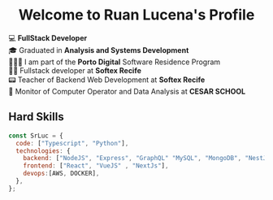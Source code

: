 <p align="center">
  <h1 align="center">Welcome to Ruan Lucena</a>'s Profile</h1>
</p>

💻 **FullStack Developer**
<br>
🎓 Graduated in **Analysis and Systems Development**
<br>
👨🏻‍💻 I am part of the **Porto Digital** Software Residence Program
<br>
🧑‍🏫 Fullstack developer at **Softex Recife**
<br>
📟 Teacher of Backend Web Development at **Softex Recife**
<br>
🧠 Monitor of Computer Operator and Data Analysis at **CESAR SCHOOL**

## Hard Skills

```javascript
const SrLuc = {
  code: ["Typescript", "Python"],
  technologies: {
    backend: ["NodeJS", "Express", "GraphQL" "MySQL", "MongoDB", "NestJS", ".NET"],
    frontend: ["React", "VueJS" , "NextJs"],
    devops:[AWS, DOCKER],
  },
};
```


